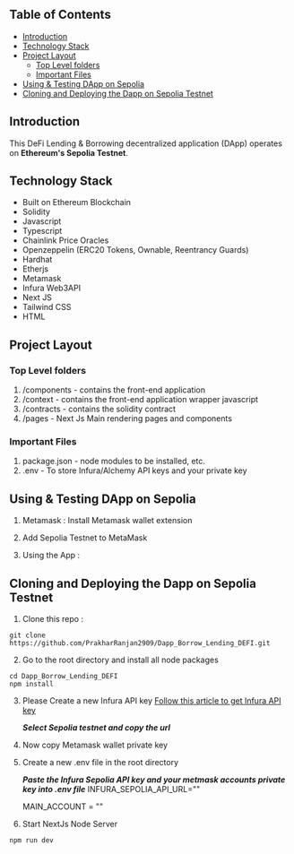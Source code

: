 ## Table of Contents

- [Introduction](#introduction)
- [Technology Stack](#technology-stack)
- [Project Layout](#project-layout)
  - [Top Level folders](#top-level-folders)
  - [Important Files](#important-files)
- [Using & Testing DApp on Sepolia](#using--testing-DApp-on-sepolia)
- [Cloning and Deploying the Dapp on Sepolia Testnet](#cloning-and-deploying-the-dapp-on-sepolia-testnet)


## Introduction
This DeFi Lending & Borrowing decentralized application (DApp) operates on **Ethereum's Sepolia Testnet**. 


## Technology Stack

- Built on Ethereum Blockchain
- Solidity
- Javascript
- Typescript
- Chainlink Price Oracles
- Openzeppelin (ERC20 Tokens, Ownable, Reentrancy Guards)
- Hardhat
- Etherjs
- Metamask
- Infura Web3API
- Next JS
- Tailwind CSS
- HTML

## Project Layout

### Top Level folders

1. /components - contains the front-end application
2. /context - contains the front-end application wrapper javascript
3. /contracts - contains the solidity contract
4. /pages - Next Js Main rendering pages and components


### Important Files

1. package.json - node modules to be installed, etc.
2. .env - To store Infura/Alchemy API keys and your private key

## Using & Testing DApp on Sepolia

1. Metamask : Install Metamask wallet extension

2. Add Sepolia Testnet to MetaMask

3. Using the App : 

## Cloning and Deploying the Dapp on Sepolia Testnet

1. Clone this repo :

```
git clone https://github.com/PrakharRanjan2909/Dapp_Borrow_Lending_DEFI.git
```

2. Go to the root directory and install all node packages

```
cd Dapp_Borrow_Lending_DEFI
npm install
```

3. Please Create a new Infura API key
   [Follow this article to get Infura API key](https://medium.com/jelly-market/how-to-get-infura-api-key-e7d552dd396f)

   **_Select Sepolia testnet and copy the url_**


4. Now copy Metamask wallet private key

5. Create a new .env file in the root directory

   **_Paste the Infura Sepolia API key and your metmask accounts private key into .env file_**
    INFURA_SEPOLIA_API_URL=""

    MAIN_ACCOUNT = ""
   

6. Start NextJs Node Server

```
npm run dev
```


